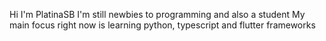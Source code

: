 Hi I'm PlatinaSB
I'm still newbies to programming and also a student
My main focus right now is learning python, typescript and flutter frameworks
